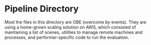 
# Pipeline Directory

Most the files in this directory are OBE (overcome by events).  They are using 
a home-grown scaling solution on AWS, which consisted of maintaining a list of 
scenes, utilities to manage remote machines and processes, and performer-specific
code to run the evaluation.  